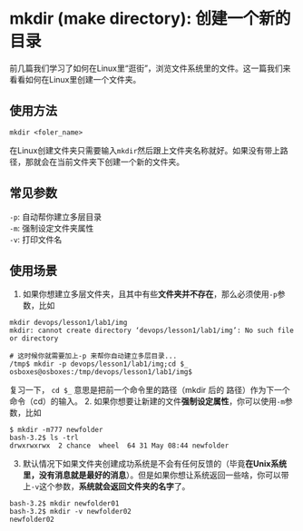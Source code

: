 # mkdir (make directory): 创建一个新的目录
前几篇我们学习了如何在Linux里“逛街”，浏览文件系统里的文件。这一篇我们来看看如何在Linux里创建一个文件夹。<br> 

## 使用方法
`mkdir <foler_name>`

在Linux创建文件夹只需要输入`mkdir`然后跟上文件夹名称就好。如果没有带上路径，那就会在当前文件夹下创建一个新的文件夹。

## 常见参数
`-p`: 自动帮你建立多层目录 <br>
`-m`: 强制设定文件夹属性 <br>
`-v`: 打印文件名 <br>

## 使用场景
1. 如果你想建立多层文件夹，且其中有些**文件夹并不存在**，那么必须使用`-p`参数，比如
```
mkdir devops/lesson1/lab1/img
mkdir: cannot create directory ‘devops/lesson1/lab1/img’: No such file or directory

# 这时候你就需要加上-p 来帮你自动建立多层目录...
/tmp$ mkdir -p devops/lesson1/lab1/img;cd $_
osboxes@osboxes:/tmp/devops/lesson1/lab1/img$
``` 
复习一下， `cd $_` 意思是把前一个命令里的路径（mkdir 后的 路径）作为下一个命令（cd）的输入。
2. 如果你想要让新建的文件**强制设定属性**，你可以使用`-m`参数，比如
```
$ mkdir -m777 newfolder
bash-3.2$ ls -trl
drwxrwxrwx  2 chance  wheel  64 31 May 08:44 newfolder
```
3. 默认情况下如果文件夹创建成功系统是不会有任何反馈的（毕竟**在Unix系统里，没有消息就是最好的消息**）。但是如果你想让系统返回一些啥，你可以带上`-v`这个参数，**系统就会返回文件夹的名字**了。
```
bash-3.2$ mkdir newfolder01
bash-3.2$ mkdir -v newfolder02
newfolder02
```
